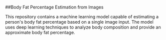 ##Body Fat Percentage Estimation from Images

This repository contains a machine learning model capable of estimating a person's body fat percentage based on a single image input. The model uses deep learning techniques to analyze body composition and provide an approximate body fat percentage.

